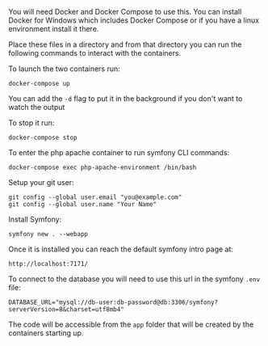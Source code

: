 You will need Docker and Docker Compose to use this. You can install Docker for Windows which includes Docker Compose or if you have a linux environment install it there.

Place these files in a directory and from that directory you can run the following commands to interact with the containers. 

To launch the two containers run:

    docker-compose up 

You can add the `-d` flag to put it in the background if you don't want to watch the output

To stop it run:

    docker-compose stop

To enter the php apache container to run symfony CLI commands:

    docker-compose exec php-apache-environment /bin/bash

Setup your git user: 

    git config --global user.email "you@example.com"
    git config --global user.name "Your Name"

Install Symfony: 

    symfony new . --webapp

Once it is installed you can reach the default symfony intro page at:

    http://localhost:7171/

To connect to the database you will need to use this url in the symfony `.env` file:

    DATABASE_URL="mysql://db-user:db-password@db:3306/symfony?serverVersion=8&charset=utf8mb4"

The code will be accessible from the `app` folder that will be created by the containers starting up.

